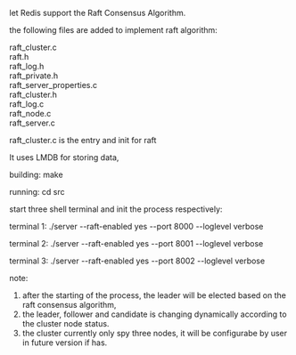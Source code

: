 let Redis support the Raft Consensus Algorithm.

the following files are added to implement raft algorithm:

raft_cluster.c  \
raft.h      \
raft_log.h   
raft_private.h  
raft_server_properties.c \
raft_cluster.h  \
raft_log.c  \
raft_node.c  \
raft_server.c

raft_cluster.c is the entry and init for raft

It uses LMDB for storing data,

building:
make

running:
cd src

start three shell terminal and init the process respectively:

terminal 1: ./server --raft-enabled yes --port 8000 --loglevel verbose
 
terminal 2: ./server --raft-enabled yes --port 8001 --loglevel verbose
 
terminal 3: ./server --raft-enabled yes --port 8002 --loglevel verbose

note:
1. after the starting of the process, the leader will be elected based on 
   the raft consensus algorithm, 
2. the leader, follower and candidate is changing dynamically according to 
   the cluster node status. 
3. the cluster currently only spy three nodes, it will be configurabe by 
   user in future version if has.

